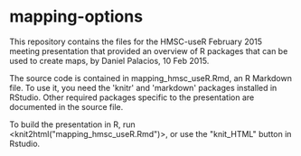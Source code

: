 # mapping-options
This repository contains the files for the HMSC-useR February 2015 meeting presentation that provided an overview of R packages that can be used to create maps, by Daniel Palacios, 10 Feb 2015.

The source code is contained in mapping_hmsc_useR.Rmd, an R Markdown file. To use it, you need the 'knitr' and 'markdown' packages installed in RStudio. Other required packages specific to the presentation are documented in the source file.

To build the presentation in R, run <knit2html("mapping_hmsc_useR.Rmd")>, or use the "knit_HTML" button in Rstudio.

